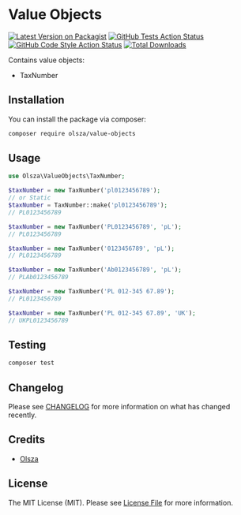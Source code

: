 # Value Objects

[![Latest Version on Packagist](https://img.shields.io/packagist/v/olsza/value-objects.svg?style=flat-square)](https://packagist.org/packages/olsza/value-objects)
[![GitHub Tests Action Status](https://img.shields.io/github/workflow/status/olsza/value-objects/run-tests?label=tests)](https://github.com/olsza/value-objects/actions?query=workflow%3Arun-tests+branch%3Amain)
[![GitHub Code Style Action Status](https://img.shields.io/github/workflow/status/olsza/value-objects/Check%20&%20fix%20styling?label=code%20style)](https://github.com/olsza/value-objects/actions?query=workflow%3A"Check+%26+fix+styling"+branch%3Amain)
[![Total Downloads](https://img.shields.io/packagist/dt/olsza/value-objects.svg?style=flat-square)](https://packagist.org/packages/olsza/value-objects)

Contains value objects:

- TaxNumber


## Installation

You can install the package via composer:

```bash
composer require olsza/value-objects
```

## Usage

```php
use Olsza\ValueObjects\TaxNumber;

$taxNumber = new TaxNumber('pl0123456789');
// or Static
$taxNumber = TaxNumber::make('pl0123456789');
// PL0123456789

$taxNumber = new TaxNumber('PL0123456789', 'pL');
// PL0123456789

$taxNumber = new TaxNumber('0123456789', 'pL');
// PL0123456789

$taxNumber = new TaxNumber('Ab0123456789', 'pL');
// PLAb0123456789

$taxNumber = new TaxNumber('PL 012-345 67.89');
// PL0123456789

$taxNumber = new TaxNumber('PL 012-345 67.89', 'UK');
// UKPL0123456789
```

## Testing

```bash
composer test
```

## Changelog

Please see [CHANGELOG](CHANGELOG.md) for more information on what has changed recently.

## Credits

- [Olsza](https://github.com/olsza)

## License

The MIT License (MIT). Please see [License File](LICENSE.md) for more information.
